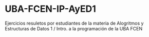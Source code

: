 # UBA-FCEN-IP-AyED1
Ejercicios resuletos por estudiantes de la materia de Alogritmos y Estructuras de Datos 1 / Intro. a la programación de la UBA FCEN
